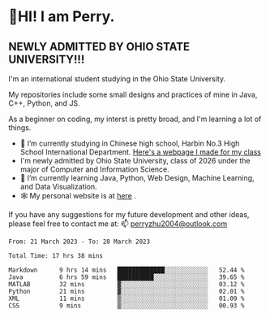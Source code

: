 # 🌄HI! I am Perry. <br> #
## NEWLY ADMITTED BY OHIO STATE UNIVERSITY!!! ##  
I'm an international student studying in the Ohio State University. <br>

My repositories include some small designs and practices of mine in Java, C++, Python, and JS. <br>

As a beginner on coding, my interst is pretty broad, and I'm learning a lot of things. <br>
- 🔭 I’m currently studying in Chinese high school, Harbin No.3 High School International Department. [Here's a webpage I made for my class](https://perry2004.github.io/weirdos/)
- I'm newly admitted by Ohio State University, class of 2026 under the major of Computer and Information Science. 
- 🌱 I’m currently learning Java, Python, Web Design, Machine Learning, and Data Visualization. 
- 🕸️ My personal website is at <a href="https://zhu-yp.cn">here</a> .  

If you have any suggestions for my future development and other ideas, please feel free to contact me at: 📫 [perryzhu2004@outlook.com](mailto:perryzhu2004@outlook.com)

<!--START_SECTION:waka-->

```text
From: 21 March 2023 - To: 28 March 2023

Total Time: 17 hrs 38 mins

Markdown      9 hrs 14 mins   █████████████░░░░░░░░░░░░   52.44 %
Java          6 hrs 59 mins   ██████████░░░░░░░░░░░░░░░   39.65 %
MATLAB        32 mins         ▓░░░░░░░░░░░░░░░░░░░░░░░░   03.12 %
Python        21 mins         ▓░░░░░░░░░░░░░░░░░░░░░░░░   02.01 %
XML           11 mins         ▒░░░░░░░░░░░░░░░░░░░░░░░░   01.09 %
CSS           9 mins          ▒░░░░░░░░░░░░░░░░░░░░░░░░   00.93 %
```

<!--END_SECTION:waka-->